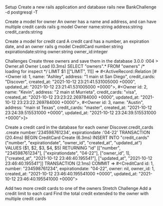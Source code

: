 Setup
Create a new rails application and database
rails new BankChallenge -d postgresql -T

Create a model for owner
An owner has a name and address, and can have multiple credit cards
rails g model Owner name:string address:string credit_cards:string


Create a model for credit card
A credit card has a number, an expiration date, and an owner
rails g model CreditCard number:string expirationdate:string owner:string owner_id:integer

Challenges
Create three owners and save them in the database
3.0.0 :004 > Owner.all
  Owner Load (0.3ms)  SELECT "owners".* FROM "owners" /* loading for inspect */ LIMIT $1  [["LIMIT", 11]]
 => #<ActiveRecord::Relation [#<Owner id: 1, name: "Ashley", address: "1 main st San Diego", credit_cards: "Discover", created_at: "2021-10-12 23:21:41.531005000 +0000", updated_at: "2021-10-12 23:21:41.531005000 +0000">, #<Owner id: 2, name: "Kevin", address: "2 main st Murrieta", credit_cards: "visa", created_at: "2021-10-12 23:23:22.269784000 +0000", updated_at: "2021-10-12 23:23:22.269784000 +0000">, #<Owner id: 3, name: "Austin", address: "main st Texas", credit_cards: "master", created_at: "2021-10-12 23:24:39.515531000 +0000", updated_at: "2021-10-12 23:24:39.515531000 +0000">]> 

Create a credit card in the database for each owner
 Discover.credit_cards .create number:'234598761234', expirationdate
:'04-22'
  TRANSACTION (20.4ms)  BEGIN
  CreditCard Create (6.3ms)  INSERT INTO "credit_cards" ("number", "expirationdate", "owner_id", "created_at", "updated_at") VALUES ($1, $2, $3, $4, $5) RETURNING "id"  [["number", "234598761234"], ["expirationdate", "04-22"], ["owner_id", 1], ["created_at", "2021-10-12 23:46:40.195541"], ["updated_at", "2021-10-12 23:46:40.195541"]]
  TRANSACTION (2.1ms)  COMMIT
 => #<CreditCard id: 1, number: "234598761234", expirationdate: "04-22", owner: nil, owner_id: 1, created_at: "2021-10-12 23:46:40.195541000 +0000", updated_at: "2021-10-12 23:46:40.195541000 +0000"> 

Add two more credit cards to one of the owners
Stretch Challenge
Add a credit limit to each card
Find the total credit extended to the owner with multiple credit cards
